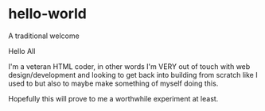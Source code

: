 # hello-world
A traditional welcome

Hello All

I'm a veteran HTML coder, in other words I'm VERY out of touch with web design/development and looking to get back into building from scratch like I used to but also to maybe make something of myself doing this.

Hopefully this will prove to me a worthwhile experiment at least.
